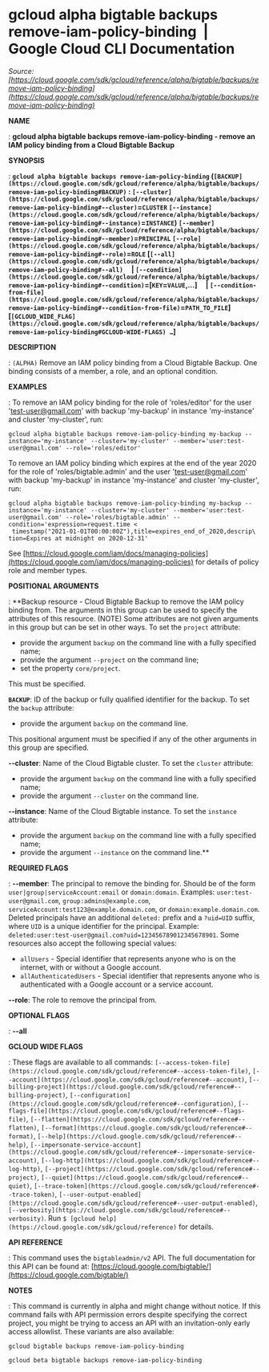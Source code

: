 # gcloud alpha bigtable backups remove-iam-policy-binding  |  Google Cloud CLI Documentation

*Source: [https://cloud.google.com/sdk/gcloud/reference/alpha/bigtable/backups/remove-iam-policy-binding](https://cloud.google.com/sdk/gcloud/reference/alpha/bigtable/backups/remove-iam-policy-binding)*

**NAME**

: **gcloud alpha bigtable backups remove-iam-policy-binding - remove an IAM policy binding from a Cloud Bigtable Backup**

**SYNOPSIS**

: **`gcloud alpha bigtable backups remove-iam-policy-binding` (`[BACKUP](https://cloud.google.com/sdk/gcloud/reference/alpha/bigtable/backups/remove-iam-policy-binding#BACKUP)` : `[--cluster](https://cloud.google.com/sdk/gcloud/reference/alpha/bigtable/backups/remove-iam-policy-binding#--cluster)`=`CLUSTER` `[--instance](https://cloud.google.com/sdk/gcloud/reference/alpha/bigtable/backups/remove-iam-policy-binding#--instance)`=`INSTANCE`) `[--member](https://cloud.google.com/sdk/gcloud/reference/alpha/bigtable/backups/remove-iam-policy-binding#--member)`=`PRINCIPAL` `[--role](https://cloud.google.com/sdk/gcloud/reference/alpha/bigtable/backups/remove-iam-policy-binding#--role)`=`ROLE` [`[--all](https://cloud.google.com/sdk/gcloud/reference/alpha/bigtable/backups/remove-iam-policy-binding#--all)`     | `[--condition](https://cloud.google.com/sdk/gcloud/reference/alpha/bigtable/backups/remove-iam-policy-binding#--condition)`=[`KEY`=`VALUE`,…]     | `[--condition-from-file](https://cloud.google.com/sdk/gcloud/reference/alpha/bigtable/backups/remove-iam-policy-binding#--condition-from-file)`=`PATH_TO_FILE`] [`[GCLOUD_WIDE_FLAG](https://cloud.google.com/sdk/gcloud/reference/alpha/bigtable/backups/remove-iam-policy-binding#GCLOUD-WIDE-FLAGS) …`]**

**DESCRIPTION**

: `(ALPHA)` Remove an IAM policy binding from a Cloud Bigtable Backup.
One binding consists of a member, a role, and an optional condition.

**EXAMPLES**

: To remove an IAM policy binding for the role of 'roles/editor' for the user
'test-user@gmail.com' with backup 'my-backup' in instance 'my-instance' and
cluster 'my-cluster', run:

```
gcloud alpha bigtable backups remove-iam-policy-binding my-backup --instance='my-instance' --cluster='my-cluster' --member='user:test-user@gmail.com' --role='roles/editor'
```

To remove an IAM policy binding which expires at the end of the year 2020 for
the role of 'roles/bigtable.admin' and the user 'test-user@gmail.com' with
backup 'my-backup' in instance 'my-instance' and cluster 'my-cluster', run:

```
gcloud alpha bigtable backups remove-iam-policy-binding my-backup --instance='my-instance' --cluster='my-cluster' --member='user:test-user@gmail.com' --role='roles/bigtable.admin' --condition='expression=request.time <
 timestamp("2021-01-01T00:00:00Z"),title=expires_end_of_2020,descrip\
tion=Expires at midnight on 2020-12-31'
```

See [https://cloud.google.com/iam/docs/managing-policies](https://cloud.google.com/iam/docs/managing-policies)
for details of policy role and member types.

**POSITIONAL ARGUMENTS**

: **Backup resource - Cloud Bigtable Backup to remove the IAM policy binding from.
The arguments in this group can be used to specify the attributes of this
resource. (NOTE) Some attributes are not given arguments in this group but can
be set in other ways.
To set the `project` attribute:

- provide the argument `backup` on the command line with a fully
specified name;
- provide the argument `--project` on the command line;
- set the property `core/project`.

This must be specified.

**`BACKUP`**:
ID of the backup or fully qualified identifier for the backup.
To set the `backup` attribute:

- provide the argument `backup` on the command line.

This positional argument must be specified if any of the other arguments in this
group are specified.

**--cluster**:
Name of the Cloud Bigtable cluster.
To set the `cluster` attribute:

- provide the argument `backup` on the command line with a fully
specified name;
- provide the argument `--cluster` on the command line.

**--instance**:
Name of the Cloud Bigtable instance.
To set the `instance` attribute:

- provide the argument `backup` on the command line with a fully
specified name;
- provide the argument `--instance` on the command line.**

**REQUIRED FLAGS**

: **--member**:
The principal to remove the binding for. Should be of the form
`user|group|serviceAccount:email` or `domain:domain`.
Examples: `user:test-user@gmail.com`,
`group:admins@example.com`,
`serviceAccount:test123@example.domain.com`, or
`domain:example.domain.com`.
Deleted principals have an additional `deleted:` prefix and a
`?uid=UID` suffix, where ``UID`` is
a unique identifier for the principal. Example:
`deleted:user:test-user@gmail.com?uid=123456789012345678901`.
Some resources also accept the following special values:

- `allUsers` - Special identifier that represents anyone who is on the
internet, with or without a Google account.
- `allAuthenticatedUsers` - Special identifier that represents anyone
who is authenticated with a Google account or a service account.

**--role**:
The role to remove the principal from.

**OPTIONAL FLAGS**

: **--all**

**GCLOUD WIDE FLAGS**

: These flags are available to all commands: `[--access-token-file](https://cloud.google.com/sdk/gcloud/reference#--access-token-file)`,
`[--account](https://cloud.google.com/sdk/gcloud/reference#--account)`, `[--billing-project](https://cloud.google.com/sdk/gcloud/reference#--billing-project)`,
`[--configuration](https://cloud.google.com/sdk/gcloud/reference#--configuration)`,
`[--flags-file](https://cloud.google.com/sdk/gcloud/reference#--flags-file)`,
`[--flatten](https://cloud.google.com/sdk/gcloud/reference#--flatten)`, `[--format](https://cloud.google.com/sdk/gcloud/reference#--format)`, `[--help](https://cloud.google.com/sdk/gcloud/reference#--help)`, `[--impersonate-service-account](https://cloud.google.com/sdk/gcloud/reference#--impersonate-service-account)`,
`[--log-http](https://cloud.google.com/sdk/gcloud/reference#--log-http)`,
`[--project](https://cloud.google.com/sdk/gcloud/reference#--project)`, `[--quiet](https://cloud.google.com/sdk/gcloud/reference#--quiet)`, `[--trace-token](https://cloud.google.com/sdk/gcloud/reference#--trace-token)`, `[--user-output-enabled](https://cloud.google.com/sdk/gcloud/reference#--user-output-enabled)`,
`[--verbosity](https://cloud.google.com/sdk/gcloud/reference#--verbosity)`.
Run `$ [gcloud help](https://cloud.google.com/sdk/gcloud/reference)` for details.

**API REFERENCE**

: This command uses the `bigtableadmin/v2` API. The full documentation
for this API can be found at: [https://cloud.google.com/bigtable/](https://cloud.google.com/bigtable/)

**NOTES**

: This command is currently in alpha and might change without notice. If this
command fails with API permission errors despite specifying the correct project,
you might be trying to access an API with an invitation-only early access
allowlist. These variants are also available:

```
gcloud bigtable backups remove-iam-policy-binding
```

```
gcloud beta bigtable backups remove-iam-policy-binding
```